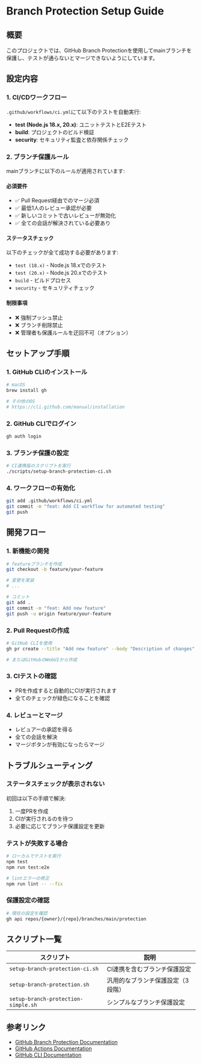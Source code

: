 # Branch Protection Setup Guide

## 概要
このプロジェクトでは、GitHub Branch Protectionを使用してmainブランチを保護し、テストが通らないとマージできないようにしています。

## 設定内容

### 1. CI/CDワークフロー
`.github/workflows/ci.yml`にて以下のテストを自動実行:
- **test (Node.js 18.x, 20.x)**: ユニットテストとE2Eテスト
- **build**: プロジェクトのビルド検証
- **security**: セキュリティ監査と依存関係チェック

### 2. ブランチ保護ルール
mainブランチに以下のルールが適用されています:

#### 必須要件
- ✅ Pull Request経由でのマージ必須
- ✅ 最低1人のレビュー承認が必要
- ✅ 新しいコミットで古いレビューが無効化
- ✅ 全ての会話が解決されている必要あり

#### ステータスチェック
以下のチェックが全て成功する必要があります:
- `test (18.x)` - Node.js 18.xでのテスト
- `test (20.x)` - Node.js 20.xでのテスト
- `build` - ビルドプロセス
- `security` - セキュリティチェック

#### 制限事項
- ❌ 強制プッシュ禁止
- ❌ ブランチ削除禁止
- ❌ 管理者も保護ルールを迂回不可（オプション）

## セットアップ手順

### 1. GitHub CLIのインストール
```bash
# macOS
brew install gh

# その他のOS
# https://cli.github.com/manual/installation
```

### 2. GitHub CLIでログイン
```bash
gh auth login
```

### 3. ブランチ保護の設定
```bash
# CI連携版のスクリプトを実行
./scripts/setup-branch-protection-ci.sh
```

### 4. ワークフローの有効化
```bash
git add .github/workflows/ci.yml
git commit -m "feat: Add CI workflow for automated testing"
git push
```

## 開発フロー

### 1. 新機能の開発
```bash
# featureブランチを作成
git checkout -b feature/your-feature

# 変更を実装
# ...

# コミット
git add .
git commit -m "feat: Add new feature"
git push -u origin feature/your-feature
```

### 2. Pull Requestの作成
```bash
# GitHub CLIを使用
gh pr create --title "Add new feature" --body "Description of changes"

# またはGitHubのWebUIから作成
```

### 3. CIテストの確認
- PRを作成すると自動的にCIが実行されます
- 全てのチェックが緑色になることを確認

### 4. レビューとマージ
- レビュアーの承認を得る
- 全ての会話を解決
- マージボタンが有効になったらマージ

## トラブルシューティング

### ステータスチェックが表示されない
初回は以下の手順で解決:
1. 一度PRを作成
2. CIが実行されるのを待つ
3. 必要に応じてブランチ保護設定を更新

### テストが失敗する場合
```bash
# ローカルでテストを実行
npm test
npm run test:e2e

# lintエラーの修正
npm run lint -- --fix
```

### 保護設定の確認
```bash
# 現在の設定を確認
gh api repos/{owner}/{repo}/branches/main/protection
```

## スクリプト一覧

| スクリプト | 説明 |
|-----------|------|
| `setup-branch-protection-ci.sh` | CI連携を含むブランチ保護設定 |
| `setup-branch-protection.sh` | 汎用的なブランチ保護設定（3段階） |
| `setup-branch-protection-simple.sh` | シンプルなブランチ保護設定 |

## 参考リンク
- [GitHub Branch Protection Documentation](https://docs.github.com/en/repositories/configuring-branches-and-merges-in-your-repository/defining-the-mergeability-of-pull-requests/about-protected-branches)
- [GitHub Actions Documentation](https://docs.github.com/en/actions)
- [GitHub CLI Documentation](https://cli.github.com/manual/)